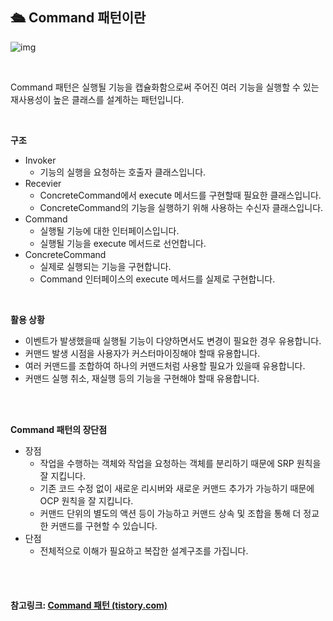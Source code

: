 ## 🛳️ Command 패턴이란

![img](https://blog.kakaocdn.net/dn/cGkshm/btrhUXsuo2i/iavPuf3YBeGzfT92Jqo881/img.png)

<br>

Command 패턴은 실행될 기능을 캡슐화함으로써 주어진 여러 기능을 실행할 수 있는 재사용성이 높은 클래스를 설계하는 패턴입니다.

 

 <br>

**구조**

- Invoker
  - 기능의 실행을 요청하는 호출자 클래스입니다.
- Recevier
  - ConcreteCommand에서 execute 메서드를 구현할때 필요한 클래스입니다.
  - ConcreteCommand의 기능을 실행하기 위해 사용하는 수신자 클래스입니다.
- Command
  - 실행될 기능에 대한 인터페이스입니다.
  - 실행될 기능을 execute 메서드로 선언합니다.
- ConcreteCommand
  - 실제로 실행되는 기능을 구현합니다.
  - Command 인터페이스의 execute 메서드를 실제로 구현합니다.

 

 <br>

**활용 상황**

- 이벤트가 발생했을때 실행될 기능이 다양하면서도 변경이 필요한 경우 유용합니다.
- 커맨드 발생 시점을 사용자가 커스터마이징해야 할때 유용합니다.
- 여러 커맨드를 조합하여 하나의 커맨드처럼 사용할 필요가 있을때 유용합니다.
- 커맨드 실행 취소, 재실행 등의 기능을 구현해야 할때 유용합니다.

 <br>

 <br>

**Command 패턴의 장단점**

- 장점
  - 작업을 수행하는 객체와 작업을 요청하는 객체를 분리하기 때문에 SRP 원칙을 잘 지킵니다.
  - 기존 코드 수정 없이 새로운 리시버와 새로운 커맨드 추가가 가능하기 때문에 OCP 원칙을 잘 지킵니다.
  - 커맨드 단위의 별도의 액션 등이 가능하고 커맨드 상속 및 조합을 통해 더 정교한 커맨드를 구현할 수 있습니다.
- 단점
  - 전체적으로 이해가 필요하고 복잡한 설계구조를 가집니다.

<br>

<br>

#### 참고링크: [Command 패턴 (tistory.com)](https://jhtop0419.tistory.com/112)

<br>
